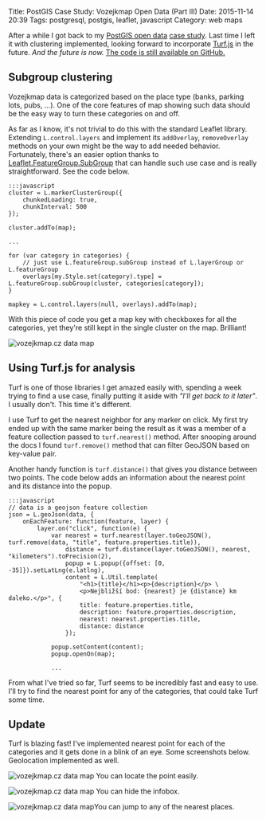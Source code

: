 Title: PostGIS Case Study: Vozejkmap Open Data (Part III)
Date: 2015-11-14 20:39
Tags: postgresql, postgis, leaflet, javascript
Category: web maps

After a while I got back to my [PostGIS open data]({filename}../2014/postgis-case-study-vozejkmap-open-data-part-i.md) [case study]({filename}postgis-case-study-vozejkmap-open-data-part-ii.md). Last time I left it with clustering implemented, looking forward to incorporate [Turf.js](http://turfjs.org) in the future. *And the future is now.* [The code is still available on GitHub.](https://github.com/zimmicz/vozejkmap-to-postgis)

## Subgroup clustering
Vozejkmap data is categorized based on the place type (banks, parking lots, pubs, &hellip;). One of the core features of map showing such data should be the easy way to turn these categories on and off.

As far as I know, it's not trivial to do this with the standard Leaflet library. Extending `L.control.layers` and implement its `addOverlay`, `removeOverlay` methods on your own might be the way to add needed behavior. Fortunately, there's an easier option thanks to [Leaflet.FeatureGroup.SubGroup](https://github.com/ghybs/Leaflet.FeatureGroup.SubGroup) that can handle such use case and is really straightforward. See the code below.

    :::javascript
    cluster = L.markerClusterGroup({
        chunkedLoading: true,
        chunkInterval: 500
    });

    cluster.addTo(map);

    ...

    for (var category in categories) {
        // just use L.featureGroup.subGroup instead of L.layerGroup or L.featureGroup
        overlays[my.Style.set(category).type] = L.featureGroup.subGroup(cluster, categories[category]);
    }

    mapkey = L.control.layers(null, overlays).addTo(map);

With this piece of code you get a map key with checkboxes for all the categories, yet they're still kept in the single cluster on the map. Brilliant!

<img src="{static}/assets/postgis-case-study-vozejkmap-open-data-part-iii/map.png" title="vozejkmap.cz data map" class="img-responsive centered">

## Using Turf.js for analysis

Turf is one of those libraries I get amazed easily with, spending a week trying to find a use case, finally putting it aside with *"I'll get back to it later"*. I usually don't. This time it's different.

I use Turf to get the nearest neighbor for any marker on click. My first try ended up with the same marker being the result as it was a member of a feature collection passed to `turf.nearest()` method. After snooping around the docs I found `turf.remove()` method that can filter GeoJSON based on key-value pair.

Another handy function is `turf.distance()` that gives you distance between two points. The code below adds an information about the nearest point and its distance into the popup.

    :::javascript
    // data is a geojson feature collection
    json = L.geoJson(data, {
        onEachFeature: function(feature, layer) {
            layer.on("click", function(e) {
                var nearest = turf.nearest(layer.toGeoJSON(), turf.remove(data, "title", feature.properties.title)),
                    distance = turf.distance(layer.toGeoJSON(), nearest, "kilometers").toPrecision(2),
                    popup = L.popup({offset: [0, -35]}).setLatLng(e.latlng),
                    content = L.Util.template(
                        "<h1>{title}</h1><p>{description}</p> \
                        <p>Nejbližší bod: {nearest} je {distance} km daleko.</p>", {
                        title: feature.properties.title,
                        description: feature.properties.description,
                        nearest: nearest.properties.title,
                        distance: distance
                    });

                popup.setContent(content);
                popup.openOn(map);

                ...

From what I've tried so far, Turf seems to be incredibly fast and easy to use. I'll try to find the nearest point for any of the categories, that could take Turf some time.

## Update

Turf is blazing fast! I've implemented nearest point for each of the categories and it gets done in a blink of an eye. Some screenshots below. Geolocation implemented as well.

<p><img src="{static}/assets/postgis-case-study-vozejkmap-open-data-part-iii/screen1.png" title="vozejkmap.cz data map" class="img-responsive centered"> You can locate the point easily.</p>
<p><img src="{static}/assets/postgis-case-study-vozejkmap-open-data-part-iii/screen2.png" title="vozejkmap.cz data map" class="img-responsive centered"> You can hide the infobox.</p>
<p><img src="{static}/assets/postgis-case-study-vozejkmap-open-data-part-iii/screen3.png" title="vozejkmap.cz data map" class="img-responsive centered">You can jump to any of the nearest places.</p>
